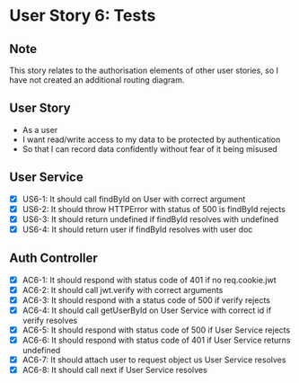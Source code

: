 # User Story 6: Tests

## Note

This story relates to the authorisation elements of other user stories, so I have not created an additional routing diagram.

## User Story

- As a user
- I want read/write access to my data to be protected by authentication
- So that I can record data confidently without fear of it being misused

## User Service

- [x] US6-1: It should call findById on User with correct argument
- [x] US6-2: It should throw HTTPError with status of 500 is findById rejects
- [x] US6-3: It should return undefined if findById resolves with undefined
- [x] US6-4: It should return user if findById resolves with user doc

## Auth Controller

- [x] AC6-1: It should respond with status code of 401 if no req.cookie.jwt
- [x] AC6-2: It should call jwt.verify with correct arguments
- [x] AC6-3: It should respond with a status code of 500 if verify rejects
- [x] AC6-4: It should call getUserById on User Service with correct id if verify resolves
- [x] AC6-5: It should respond with status code of 500 if User Service rejects
- [x] AC6-6: It should respond with status code of 401 if User Service returns undefined
- [x] AC6-7: It should attach user to request object us User Service resolves
- [x] AC6-8: It should call next if User Service resolves
